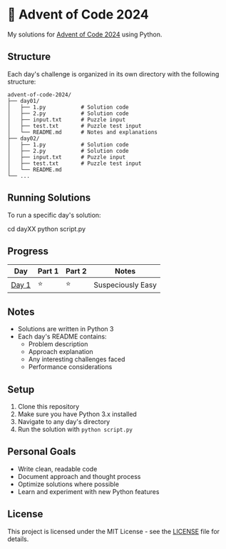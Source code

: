 # 🎄 Advent of Code 2024

My solutions for [Advent of Code 2024](https://adventofcode.com/2024) using Python.

## Structure

Each day's challenge is organized in its own directory with the following structure:
```
advent-of-code-2024/
├── day01/
│   ├── 1.py           # Solution code
│   ├── 2.py           # Solution code
│   ├── input.txt      # Puzzle input
│   ├── test.txt       # Puzzle test input
│   └── README.md      # Notes and explanations
├── day02/
│   ├── 1.py           # Solution code
│   ├── 2.py           # Solution code
│   ├── input.txt      # Puzzle input
│   ├── test.txt       # Puzzle test input
│   └── README.md
└── ...
```

## Running Solutions

To run a specific day's solution:

cd dayXX
python script.py

## Progress

| Day | Part 1 | Part 2 | Notes |
|-----|---------|---------|-------|
| [Day 1](day01/) | ⭐ | ⭐ | Suspeciously Easy |

## Notes

- Solutions are written in Python 3
- Each day's README contains:
  - Problem description
  - Approach explanation
  - Any interesting challenges faced
  - Performance considerations

## Setup

1. Clone this repository
2. Make sure you have Python 3.x installed
3. Navigate to any day's directory
4. Run the solution with `python script.py`

## Personal Goals

- Write clean, readable code
- Document approach and thought process
- Optimize solutions where possible
- Learn and experiment with new Python features

## License

This project is licensed under the MIT License - see the [LICENSE](LICENSE) file for details.